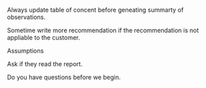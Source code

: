 



Always update table of concent before geneating summarty of observations.

Sometime write more recommendation if the recommendation is not appliable to the customer. 


Assumptions

Ask if they read the report.

Do you have questions before we begin. 